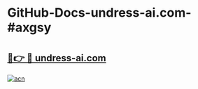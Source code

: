 # GitHub-Docs-undress-ai.com-#axgsy

# <h2><a href="https://andorid.site?title=undress-ai.com&ref=07A">🔗👉 🔴 undress-ai.com</a></h2>

[![acn](https://github.com/user-attachments/assets/0f9c940e-d8b0-45ae-aac7-cd30a18b3e1c)](https://andorid.site?title=undress-ai.com&ref=07A)

